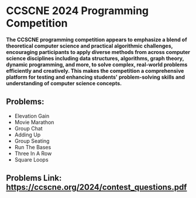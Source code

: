 # CCSCNE 2024 Programming Competition
**The CCSCNE programming competition appears to emphasize a blend of theoretical computer science and practical algorithmic challenges, encouraging participants to apply diverse methods from across computer science disciplines including data structures, algorithms, graph theory, dynamic programming, and more, to solve complex, real-world problems efficiently and creatively. This makes the competition a comprehensive platform for testing and enhancing students' problem-solving skills and understanding of computer science concepts.**
## Problems:
- Elevation Gain
- Movie Marathon
- Group Chat
- Adding Up
- Group Seating
- Run The Bases
- Three In A Row
- Square Loops

## Problems Link: https://ccscne.org/2024/contest_questions.pdf







